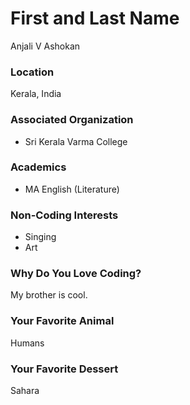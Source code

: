 # First and Last Name
Anjali V Ashokan
### Location
Kerala, India

### Associated Organization
- Sri Kerala Varma College

### Academics
- MA English (Literature)

### Non-Coding Interests
- Singing
- Art

### Why Do You Love Coding?
My brother is cool.

### Your Favorite Animal
Humans

### Your Favorite Dessert
Sahara
